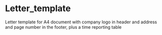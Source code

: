 # Letter_template
Letter template for A4 document with company logo in header and address and page number in the footer, plus a time reporting table
